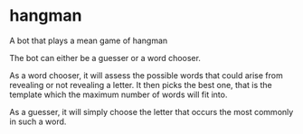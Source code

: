 # hangman
A bot that plays a mean game of hangman

The bot can either be a guesser or a word chooser.

As a word chooser, it will assess the possible words that could arise from revealing or not revealing a letter.
It then picks the best one, that is the template which the maximum number of words will fit into.

As a guesser, it will simply choose the letter that occurs the most commonly in such a word.
